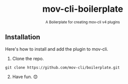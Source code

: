 <div align="center">

  # mov-cli-boilerplate 
  <sub>A Boilerplate for creating mov-cli v4 plugins</sub>

</div>

## Installation
Here's how to install and add the plugin to mov-cli.

1. Clone the repo.
```
git clone https://github.com/mov-cli/boilerplate.git
```
2. Have fun. 😊
